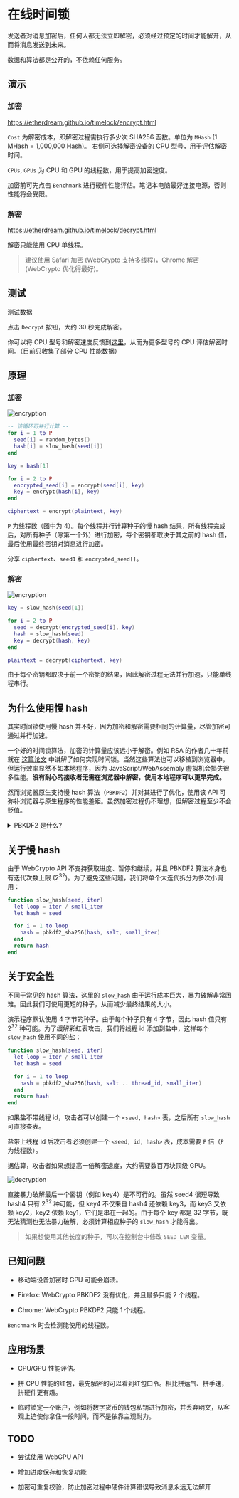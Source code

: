 # 在线时间锁

发送者对消息加密后，任何人都无法立即解密，必须经过预定的时间才能解开，从而将消息发送到未来。

数据和算法都是公开的，不依赖任何服务。

## 演示

### 加密

https://etherdream.github.io/timelock/encrypt.html

`Cost` 为解密成本，即解密过程需执行多少次 SHA256 函数。单位为 `MHash` (1 MHash = 1,000,000 Hash)。
右侧可选择解密设备的 CPU 型号，用于评估解密时间。

`CPUs`, `GPUs` 为 CPU 和 GPU 的线程数，用于提高加密速度。

加密前可先点击 `Benchmark` 进行硬件性能评估。笔记本电脑最好连接电源，否则性能将会受限。

### 解密

https://etherdream.github.io/timelock/decrypt.html

解密只能使用 CPU 单线程。

> 建议使用 Safari 加密 (WebCrypto 支持多线程)，Chrome 解密 (WebCrypto 优化得最好)。

## 测试

[测试数据](https://etherdream.github.io/timelock/decrypt.html#version=1.0.0&cost=600&cipher=vcATGmAwxIbxqe9ZRPIknvHTb-lyb2AreBgfmxmvCKK-pkmL-HuZ0VPFHQ&node.name=CPU+%28WebCrypto%29&node.iter=37500000&node.seedNum=8&node.seedLen=4&node.seeds=DcJkt5I2gUZqG1gQb_055GXA06sYQJ0L7ur0PESLiEo&node.salt=lFQ06ZnbXEIkl2X2&check=3t7MgQ)

点击 `Decrypt` 按钮，大约 30 秒完成解密。

你可以将 CPU 型号和解密速度反馈到[这里](https://github.com/EtherDream/timelock/issues/2)，从而为更多型号的 CPU 评估解密时间。（目前只收集了部分 CPU 性能数据）

## 原理

### 加密

![encryption](docs/images/encryption.webp)

```lua
-- 该循环可并行计算 --
for i = 1 to P
  seed[i] = random_bytes()
  hash[i] = slow_hash(seed[i])
end

key = hash[1]

for i = 2 to P
  encrypted_seed[i] = encrypt(seed[i], key)
  key = encrypt(hash[i], key)
end

ciphertext = encrypt(plaintext, key)
```

`P` 为线程数（图中为 4）。每个线程并行计算种子的慢 hash 结果，所有线程完成后，对所有种子（除第一个外）进行加密，每个密钥都取决于其之前的 hash 值，最后使用最终密钥对消息进行加密。

分享 `ciphertext`、`seed1` 和 `encrypted_seed[]`。

### 解密

![encryption](docs/images/decryption.webp)

```lua
key = slow_hash(seed[1])

for i = 2 to P
  seed = decrypt(encrypted_seed[i], key)
  hash = slow_hash(seed)
  key = decrypt(hash, key)
end

plaintext = decrypt(ciphertext, key)
```

由于每个密钥都取决于前一个密钥的结果，因此解密过程无法并行加速，只能单线程串行。

## 为什么使用慢 hash

其实时间锁使用慢 hash 并不好，因为加密和解密需要相同的计算量，尽管加密可通过并行加速。

一个好的时间锁算法，加密的计算量应该远小于解密。例如 RSA 的作者几十年前就在 [这篇论文](https://people.csail.mit.edu/rivest/pubs/RSW96.pdf) 中讲解了如何实现时间锁。当然这些算法也可以移植到浏览器中，但运行效率显然不如本地程序，因为 JavaScript/WebAssembly 虚拟机会损失很多性能。**没有耐心的接收者无需在浏览器中解密，使用本地程序可以更早完成。**

然而浏览器原生支持慢 hash 算法（`PBKDF2`）并对其进行了优化，使用该 API 可弥补浏览器与原生程序的性能差距。虽然加密过程仍不理想，但解密过程至少不会贬值。

<details>
<summary>PBKDF2 是什么?</summary>

PBKDF2 是一个可以指定运行成本的 hash 函数封装算法，类似如下逻辑：

```lua
function pbkdf2(fn, password, salt, iter)
  hash = fn(password, salt)

  for i = 2 to iter
    hash = fn(hash, ...)
  end
  return hash
end
```

`pbkdf2_sha256` 就是将 `hmac_sha256` 作为 hash 函数。
</details>

## 关于慢 hash

由于 WebCrypto API 不支持获取进度、暂停和继续，并且 PBKDF2 算法本身也有迭代次数上限 (2<sup>32</sup>)。为了避免这些问题，我们将单个大迭代拆分为多次小调用：

```lua
function slow_hash(seed, iter)
  let loop = iter / small_iter
  let hash = seed

  for i = 1 to loop
    hash = pbkdf2_sha256(hash, salt, small_iter)
  end
  return hash
end
```

## 关于安全性

不同于常见的 hash 算法，这里的 `slow_hash` 由于运行成本巨大，暴力破解非常困难。因此我们可使用更短的种子，从而减少最终结果的大小。

演示程序默认使用 4 字节的种子。由于每个种子只有 4 字节，因此 hash 值只有 2<sup>32</sup> 种可能。为了缓解彩虹表攻击，我们将线程 id 添加到盐中，这样每个 `slow_hash` 使用不同的盐：

```lua
function slow_hash(seed, iter)
  let loop = iter / small_iter
  let hash = seed

  for i = 1 to loop
    hash = pbkdf2_sha256(hash, salt .. thread_id, small_iter)
  end
  return hash
end
```

如果盐不带线程 id，攻击者可以创建一个 `<seed, hash>` 表，之后所有 `slow_hash` 可直接查表。

盐带上线程 id 后攻击者必须创建一个 `<seed, id, hash>` 表，成本需要 `P` 倍（`P` 为线程数）。

据估算，攻击者如果想提高一倍解密速度，大约需要数百万块顶级 GPU。

![decryption](docs/images/encryption-2.webp)

直接暴力破解最后一个密钥（例如 key4）是不可行的。虽然 seed4 很短导致 hash4 只有 2<sup>32</sup> 种可能，但 key4 不仅来自 hash4 还依赖 key3，而 key3 又依赖 key2，key2 依赖 key1，它们是串在一起的。由于每个 key 都是 32 字节，既无法猜测也无法暴力破解，必须计算相应种子的 `slow_hash` 才能得出。

> 如果想使用其他长度的种子，可以在控制台中修改 `SEED_LEN` 变量。

## 已知问题

* 移动端设备加密时 GPU 可能会崩溃。

* Firefox: WebCrypto PBKDF2 没有优化，并且最多只能 2 个线程。

* Chrome: WebCrypto PBKDF2 只能 1 个线程。

`Benchmark` 时会检测能使用的线程数。

## 应用场景

* CPU/GPU 性能评估。

* 拼 CPU 性能的红包，最先解密的可以看到红包口令。相比拼运气、拼手速，拼硬件更有趣。

* 临时锁定一个账户，例如将数字货币的钱包私钥进行加密，并丢弃明文，从客观上迫使你拿住一段时间，而不是依靠主观耐力。

## TODO

* 尝试使用 WebGPU API

* 增加进度保存和恢复功能

* 加密可重复校验，防止加密过程中硬件计算错误导致消息永远无法解开

